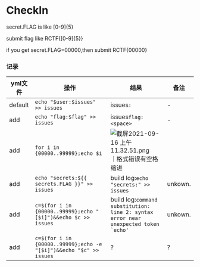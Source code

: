 # CheckIn

secret.FLAG is like [0-9]{5}

submit flag like RCTF{[0-9]{5}}

if you get secret.FLAG=00000,then submit RCTF{00000}


### 记录

yml文件| 操作 | 结果 | 备注
-------|---------------------------|---------------------------|---------------------------
default| `echo "$user:$issues" >> issues` 			 |issues`:` | - 
add | `echo "flag:$flag" >> issues` | issues`flag:<space>`  | - 
add | `for i in {00000..99999};echo $i`| ![截屏2021-09-16 上午11.32.51.png](https://i.loli.net/2021/09/16/quTz2BdmneDVrLI.png)｜格式错误有空格缩进
add | `echo "secrets:${{ secrets.FLAG }}" >> issues` | build log:`echo "secrets:" >> issues` | unkown.
add | `c=$(for i in {00000..99999};echo "[$i]")&&echo $c >> issues`| build log:<code>command substitution: line 2: syntax error near unexpected token `echo'</code> | unkown.
add | `c=$(for i in {00000..99999};echo -e "[$i]")&&echo "$c" >> issues` | ? | ?